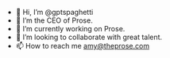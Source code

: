 - 👋 Hi, I’m @gptspaghetti
- 👀 I’m the CEO of Prose.
- 🌱 I’m currently working on Prose.
- 💞️ I’m looking to collaborate with great talent. 
- 📫 How to reach me amy@theprose.com

<!---
gptspaghetti/gptspaghetti is a ✨ special ✨ repository because its `README.md` (this file) appears on your GitHub profile.
You can click the Preview link to take a look at your changes.
--->
